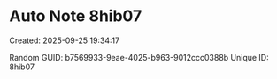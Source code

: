 ﻿# Auto Note 8hib07
Created: 2025-09-25 19:34:17

Random GUID: b7569933-9eae-4025-b963-9012ccc0388b
Unique ID: 8hib07

